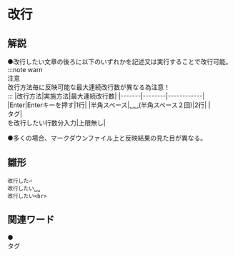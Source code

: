 # 改行  
## 解説  
●改行したい文章の後ろに以下のいずれかを記述又は実行することで改行可能。  
:::note warn  
注意  
改行方法毎に反映可能な最大連続改行数が異なる為注意！  
:::
|改行方法|実施方法|最大連続改行数|
|-------|--------|------------|
|Enter|Enterキーを押す|1行|
|半角スペース|␣␣(半角スペース２回)|2行|
|<br>タグ|<br>を改行したい行数分入力|上限無し|

●多くの場合、マークダウンファイル上と反映結果の見た目が異なる。
## 雛形  
```
改行した⏎
改行したい␣␣
改行したい<br>
```
## 関連ワード  
●<br>タグ
